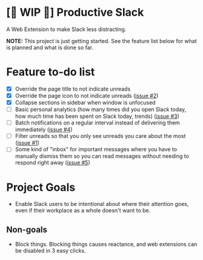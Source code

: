 # [🚧 WIP 🚧] Productive Slack

A Web Extension to make Slack less distracting.

**NOTE:** This project is just getting started. See the feature list below for what is planned and what is done so far.

# Feature to-do list

* [X] Override the page title to not indicate unreads
* [x] Override the page icon to not indicate unreads ([issue #2](https://github.com/drmercer/productive-slack/issues/2))
* [x] Collapse sections in sidebar when window is unfocused
* [ ] Basic personal analytics (how many times did you open Slack today, how much time has been spent on Slack today, trends) ([issue #3](https://github.com/drmercer/productive-slack/issues/3))
* [ ] Batch notifications on a regular interval instead of delivering them immediately ([issue #4](https://github.com/drmercer/productive-slack/issues/4))
* [ ] Filter unreads so that you only see unreads you care about the most ([issue #1](https://github.com/drmercer/productive-slack/issues/1))
* [ ] Some kind of "inbox" for important messages where you have to manually dismiss them so you can read messages without needing to respond right away ([issue #5](https://github.com/drmercer/productive-slack/issues/5))

# Project Goals

* Enable Slack users to be intentional about where their attention goes, even if their workplace as a whole doesn't want to be.

## Non-goals

* Block things. Blocking things causes reactance, and web extensions can be disabled in 3 easy clicks.
